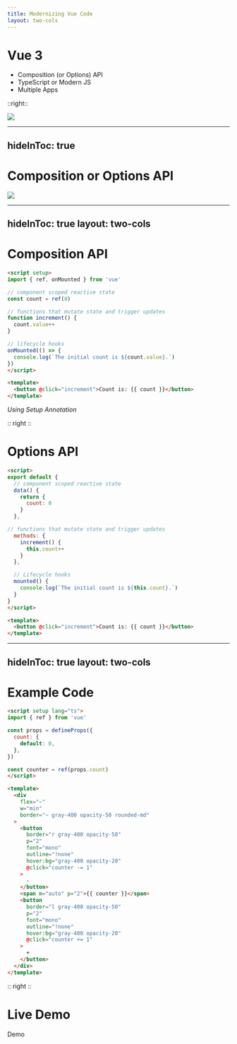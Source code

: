 ```yaml
---
title: Modernizing Vue Code
layout: two-cols
---
```


# Vue 3

* Composition (or Options) API
* TypeScript or Modern JS
* Multiple Apps

::right::

<img src="http://localhost:4000/vue-logo.png" class="effect-grow">

<!--
* [Nuxt](https://nuxtjs.org/) ![Nuxt Logo](/assets/img/nuxt-colored-logo.png)
* <img src="/assets/img/quasar-logo.svg" scale="50%" />[Quasar](https://quasar.dev/)
* [Veutify](https://vuetifyjs.com/en/)[logo]
-->

---
hideInToc: true
---

# Composition or Options API

<img src="itb-2022/api-prefs.png" class="main-img">

---
hideInToc: true 
layout: two-cols
---

# Composition API

```html {*} {maxHeight:'100'}
<script setup>
import { ref, onMounted } from 'vue'

// component scoped reactive state
const count = ref(0)

// functions that mutate state and trigger updates
function increment() {
  count.value++
}

// lifecycle hooks
onMounted(() => {
  console.log(`The initial count is ${count.value}.`)
})
</script>

<template>
  <button @click="increment">Count is: {{ count }}</button>
</template>
```

_Using Setup Annotation_

:: right ::

# Options API

```html {*} {maxHeight:'100'}
<script>
export default {
  // component scoped reactive state
  data() {
    return {
      count: 0
    }
  },

// functions that mutate state and trigger updates
  methods: {
    increment() {
      this.count++
    }
  },

  // Lifecycle hooks
  mounted() {
    console.log(`The initial count is ${this.count}.`)
  }
}
</script>

<template>
  <button @click="increment">Count is: {{ count }}</button>
</template>
```

<style>
.slidev-code-wrapper {
  height: 440px;
  padding-right: 6px;
}
</style>

---
hideInToc: true 
layout: two-cols
---

# Example Code

```html {*|2,10|4-10} {maxHeight:'100'}
<script setup lang="ts">
import { ref } from 'vue'

const props = defineProps({
  count: {
    default: 0,
  },
})

const counter = ref(props.count)
</script>

<template>
  <div 
    flex="~" 
    w="min" 
    border="~ gray-400 opacity-50 rounded-md"
  >
    <button
      border="r gray-400 opacity-50"
      p="2"
      font="mono"
      outline="!none"
      hover:bg="gray-400 opacity-20"
      @click="counter -= 1"
    >
      -
    </button>
    <span m="auto" p="2">{{ counter }}</span>
    <button
      border="l gray-400 opacity-50"
      p="2"
      font="mono"
      outline="!none"
      hover:bg="gray-400 opacity-20"
      @click="counter += 1"
    >
      +
    </button>
  </div>
</template>

```

:: right ::

# Live Demo

Demo
<counter />

<style>
.slidev-code-wrapper {
  height: 440px;
  padding-right: 6px;
}
</style>

